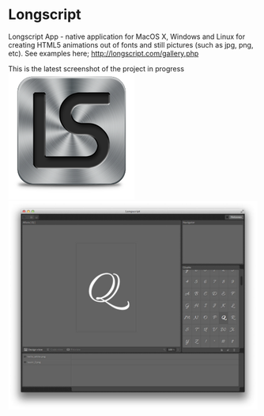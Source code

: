 Longscript
==========

Longscript App - native application for MacOS X, Windows and Linux for creating HTML5 animations out of fonts and still pictures (such as jpg, png, etc).
See examples here;
http://longscript.com/gallery.php

This is the latest screenshot of the project in progress
![alt tag](public/res/img/icon-256.png)
![alt tag](public/res/img/preview.jpg)
